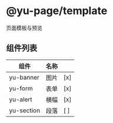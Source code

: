 # @yu-page/template

页面模板与预览

## 组件列表

| 组件       | 名称 |     |
| ---------- | ---- | --- |
| yu-banner  | 图片 | [x] |
| yu-form    | 表单 | [x] |
| yu-alert   | 横幅 | [x] |
| yu-section | 段落 | [ ] |
